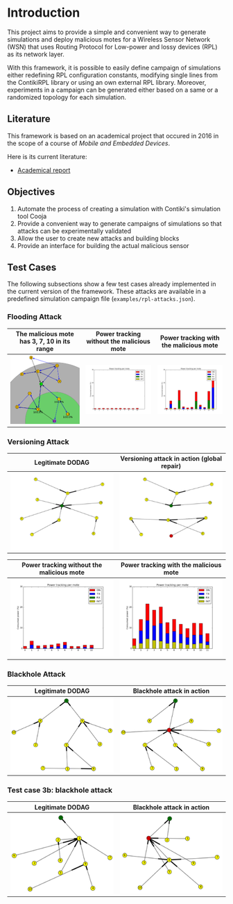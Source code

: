 # Introduction

This project aims to provide a simple and convenient way to generate simulations and deploy malicious motes for a Wireless Sensor Network (WSN) that uses Routing Protocol for Low-power and lossy devices (RPL) as its network layer.

With this framework, it is possible to easily define campaign of simulations either redefining RPL configuration constants, modifying single lines from the ContikiRPL library or using an own external RPL library. Moreover, experiments in a campaign can be generated either based on a same or a randomized topology for each simulation.

## Literature

This framework is based on an academical project that occured in 2016 in the scope of a course of *Mobile and Embedded Devices*.

Here is its current literature:
- [Academical report](report.pdf)

## Objectives

1. Automate the process of creating a simulation with Contiki's simulation tool Cooja
2. Provide a convenient way to generate campaigns of simulations so that attacks can be experimentally validated
3. Allow the user to create new attacks and building blocks
4. Provide an interface for building the actual malicious sensor

## Test Cases

The following subsections show a few test cases already implemented in the current version of the framework. These attacks are available in a predefined simulation campaign file (`examples/rpl-attacks.json`).

### Flooding Attack

The malicious mote has 3, 7, 10 in its range                               |  Power tracking without the malicious mote                                                |  Power tracking with the malicious mote
:-------------------------------------------------------------------------:|:-----------------------------------------------------------------------------------------:|:------------------------------------------------------------------------------------:
![The malicious mote has 3, 7, 10 in its range](imgs/flooding-dag.png) | ![Power tracking without the malicious mote](imgs/flooding-powertracking-without.png) | ![Power tracking with the malicious mote](imgs/flooding-powertracking-with.png)

### Versioning Attack

Legitimate DODAG                                         |  Versioning attack in action (global repair)
:-------------------------------------------------------:|:-----------------------------------------------------:
![Legitimate DODAG](imgs/versioning-dag-without.png) | ![Versioning attack](imgs/versioning-dag-with.png)

Power tracking without the malicious mote                          |  Power tracking with the malicious mote
:-----------------------------------------------------------------:|:---------------------------------------------------------------:
![Power tracking without the malicious mote](imgs/versioning-powertracking-without.png) | ![Power tracking with the malicious mote](imgs/versioning-powertracking-with.png)

### Blackhole Attack

Legitimate DODAG                                               |  Blackhole attack in action
:-------------------------------------------------------------:|:-----------------------------------------------------------:
![Legitimate DODAG](imgs/blackhole-attack-ex1-without.png) | ![Blackhole attack](imgs/blackhole-attack-ex1-with.png)

### Test case 3b: blackhole attack

Legitimate DODAG                                               |  Blackhole attack in action
:-------------------------------------------------------------:|:-----------------------------------------------------------:
![Legitimate DODAG](imgs/blackhole-attack-ex2-without.png) | ![Blackhole attack](imgs/blackhole-attack-ex2-with.png)

